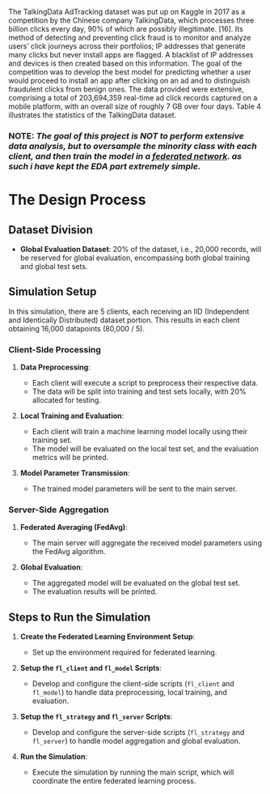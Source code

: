 The TalkingData AdTracking dataset was put up on Kaggle in 2017 as a competition by the Chinese company TalkingData, which processes three billion clicks every day, 90% of which are possibly illegitimate. [16]. Its method of detecting and preventing click fraud is to monitor and analyze users’ click journeys across their portfolios; IP addresses that generate many clicks but never install apps are flagged. A blacklist of IP addresses and devices is then created based on this information. The goal of the competition was to develop the best model for predicting whether a user would proceed to install an app after clicking on an ad and to distinguish fraudulent clicks from benign ones. The data provided were extensive, comprising a total of 203,694,359 real-time ad click records captured on a mobile platform, with an overall size of roughly 7 GB over four days. Table 4 illustrates the statistics of the TalkingData dataset.

### NOTE: <i>The goal of this project is NOT to perform extensive data analysis, but to oversample the minority class with each client, and then train the model in a <ins>federated network</ins>. as such i have kept the EDA part extremely simple.</i>

# The Design Process

## Dataset Division

- **Global Evaluation Dataset**: 20% of the dataset, i.e., 20,000 records, will be reserved for global evaluation, encompassing both global training and global test sets.

## Simulation Setup

In this simulation, there are 5 clients, each receiving an IID (Independent and Identically Distributed) dataset portion. This results in each client obtaining 16,000 datapoints (80,000 / 5).

### Client-Side Processing

1. **Data Preprocessing**:
   - Each client will execute a script to preprocess their respective data.
   - The data will be split into training and test sets locally, with 20% allocated for testing.

2. **Local Training and Evaluation**:
   - Each client will train a machine learning model locally using their training set.
   - The model will be evaluated on the local test set, and the evaluation metrics will be printed.

3. **Model Parameter Transmission**:
   - The trained model parameters will be sent to the main server.

### Server-Side Aggregation

1. **Federated Averaging (FedAvg)**:
   - The main server will aggregate the received model parameters using the FedAvg algorithm.

2. **Global Evaluation**:
   - The aggregated model will be evaluated on the global test set.
   - The evaluation results will be printed.

## Steps to Run the Simulation

1. **Create the Federated Learning Environment Setup**:
   - Set up the environment required for federated learning.

2. **Setup the `fl_client` and `fl_model` Scripts**:
   - Develop and configure the client-side scripts (`fl_client` and `fl_model`) to handle data preprocessing, local training, and evaluation.

3. **Setup the `fl_strategy` and `fl_server` Scripts**:
   - Develop and configure the server-side scripts (`fl_strategy` and `fl_server`) to handle model aggregation and global evaluation.

4. **Run the Simulation**:
   - Execute the simulation by running the main script, which will coordinate the entire federated learning process.
